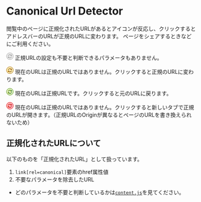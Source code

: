 # Canonical Url Detector

閲覧中のページに正規化されたURLがあるとアイコンが反応し、クリックするとアドレスバーのURLが正規のURLに変わります。
ページをシェアするときなどにご利用ください。

![disabled-icon.png](https://raw.githubusercontent.com/irok/CanonicalUrlDetector/master/img/disabled-icon.png) 正規URLの設定も不要と判断できるパラメータもありません。

![icon-origin.png](https://raw.githubusercontent.com/irok/CanonicalUrlDetector/master/img/icon-original.png) 現在のURLは正規のURLではありません。クリックすると正規のURLに変わります。

![icon-canonical.png](https://raw.githubusercontent.com/irok/CanonicalUrlDetector/master/img/icon-canonical.png) 現在のURLは正規URLです。クリックすると元のURLに戻ります。

![icon-otherOrigin.png](https://raw.githubusercontent.com/irok/CanonicalUrlDetector/master/img/icon-otherOrigin.png) 現在のURLは正規のURLではありません。クリックすると新しいタブで正規のURLが開きます。（正規URLのOriginが異なるとページのURLを書き換えられないため）

## 正規化されたURLについて

以下のものを「正規化されたURL」として扱っています。

1. `link[rel=canonical]`要素のhref属性値
2. 不要なパラメータを除去したURL
  * どのパラメータを不要と判断しているかは[`content.js`](https://github.com/irok/CanonicalUrlDetector/blob/master/content.js)を見てください。

